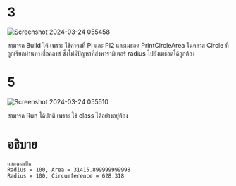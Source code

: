 # 3 #
![Screenshot 2024-03-24 055458](https://github.com/ironmanwin1/03376836-OOP-2566-Lab-06/assets/144198724/dc64e5ac-c717-48e8-8906-42d24b353151)

สามารถ Build ได้ เพราะ ใช้ค่าคงที่ PI และ PI2 และเมธอด PrintCircleArea ในคลาส Circle ที่ถูกเรียกผ่านทางชื่อคลาส ซึ่งไม่มีปัญหาที่ส่งพารามิเตอร์ radius ไปยังเมธอดได้ถูกต้อง
# 5 #
![Screenshot 2024-03-24 055510](https://github.com/ironmanwin1/03376836-OOP-2566-Lab-06/assets/144198724/7a7cff67-37ab-439f-8219-74e91af2cf73)

สามารถ Run ได้ปกติ เพราะ ใช้ class ได้อย่างอยู่ต้อง

# อธิบาย #
```
เเสดงผลเป็น
Radius = 100, Area = 31415.899999999998
Radius = 100, Circumference = 628.318
